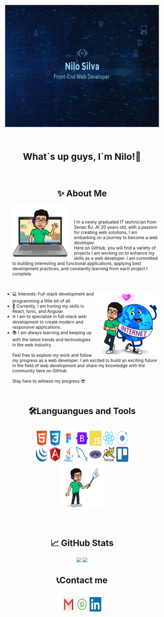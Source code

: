 <div align="center">
  <img width="700" height="400" src="Logo.png" >
</div>
  <br>
  <br>
 <h3 align="center" style="font-size:30px">What`s up guys, I`m Nilo!👋
 </h3>
 </div>
<br>
<h1 align="center">✨  About Me </h1>
  <section>
  <div>
  <ul>
  <div>
  <img align="left" style = "margin-right:20px;height:13em;" alt="coding-time" src="laptop wave.png">
    <br>
    <br>
  <p>I`m a newly graduated IT technician from Senac RJ. At 20 years old, with a passion for creating web solutions, I am embarking on a journey to become a web developer.<br>
  Here on GitHub, you will find a variety of projects I am working on to enhance my skills as a web developer. I am committed to building interesting and functional applications, applying best development practices, and constantly learning from each project I complete.</p>
  </div>
  <br>
  <br>
    <img align="right" style="height:15em; alt="coding-time" src="I love the internet.png">
    <li>💻 Interests:  Full-stack development and programming a little bit of all.</li>
    <li>🌱 Currently, I am honing my skills in React, Ionic, and Angular.</li>
    <li>🌐  I am to specialize in full-stack web development to create modern and responsive applications.</li>
    <li>📚 I am always learning and keeping up with the latest trends and technologies in the web industry.</li>
    <br>
    Feel free to explore my work and follow my progress as a web developer. I am excited to build an exciting future in the field of web development and share my knowledge with the community here on GitHub.
    <br>
    <br>
    Stay here to witness my progress 😎
  </ul>
  </div> 
  </section>
  <br>
  <div align="center">
    <h1>🛠️Languangues and Tools </h1>  
    <br>
        <div><img height="50" width="40" alt="html-icon" src="https://raw.githubusercontent.com/devicons/devicon/master/icons/html5/html5-original.svg">
          <img height="50" width="40" alt="css-icon" src="https://raw.githubusercontent.com/devicons/devicon/master/icons/css3/css3-original.svg">
          <img height="50" width="40" alt="figma-icon" src="figma.png">
          <img height="50" width="40" alt="bootstrap-icon" src="https://raw.githubusercontent.com/devicons/devicon/master/icons/bootstrap/bootstrap-original.svg">
          <img height="50" width="40" alt="js-icon"  src="https://raw.githubusercontent.com/devicons/devicon/master/icons/javascript/javascript-plain.svg">
          <img height="50" width="40" alt="react-icon" src="https://raw.githubusercontent.com/devicons/devicon/master/icons/react/react-original.svg">
          <img height="50" width="40" alt="ionic-icon" src="https://raw.githubusercontent.com/devicons/devicon/master/icons/ionic/ionic-original.svg"><br>
          <img height="50" width="40" alt="jquery-icon" src="https://raw.githubusercontent.com/devicons/devicon/master/icons/jquery/jquery-original.svg">
          <img height="50" width="40" alt="angularjs-icon" src="https://raw.githubusercontent.com/devicons/devicon/master/icons/angularjs/angularjs-original.svg">
          <img height="50" width="40" alt="java-icon" src="https://raw.githubusercontent.com/devicons/devicon/master/icons/java/java-original.svg">
          <img height="50" width="40" alt="mysql-icon" src="https://raw.githubusercontent.com/devicons/devicon/master/icons/mysql/mysql-original.svg">
          <img height="50" width="40" alt="php-icon" src="https://raw.githubusercontent.com/devicons/devicon/master/icons/php/php-original.svg">
          <img height="50" width="40" alt="tomcat-icon" src="https://raw.githubusercontent.com/devicons/devicon/master/icons/tomcat/tomcat-original-wordmark.svg">
          <img height="50" width="40" alt="trello-icon" src="https://raw.githubusercontent.com/devicons/devicon/master/icons/trello/trello-plain.svg">
        </div>
        <div><img height="150" alt="coding-time" src="hand pointer.png"></div>
  </div>
   <br>
   <br>
   <br>
  <div align="center">
  <h1>📈 GitHub Stats</h1>
  <img  height="160em" src="https://github-readme-stats.vercel.app/api?username=Nilokrtz&show_icons=true&theme=radical&include_all_commits=true&count_private=true"/>
  <img height="160em" src="https://github-readme-stats.vercel.app/api/top-langs/?username=Nilokrtz&layout=compact&langs_count=16&theme=radical"/>
  </div>
 <div align="center">
    <h1>📞Contact me</h1>  
    <br>
    <a href="mailto:nilogabriel21@gmail.com" alt="Gmail"><img height="50" width="40" alt="gmail-icon" src="gmail.png"></a>
    <a href="https://api.whatsapp.com/send?phone=5521988860705" alt="WhatsApp"><img height="50" width="40" alt="whatsApp-icon" src="whatsApp.png"></a>
    <!-- <a href=""><img height="50" width="40" alt="site-icon" src=""></a> -->
    <a href="https://www.linkedin.com/in/nilo-silva-b98001249/" alt="Linkedin"><img height="50" width="40" alt="linkedin-icon" src="https://github.com/devicons/devicon/blob/master/icons/linkedin/linkedin-original.svg"></a>
 </div>
